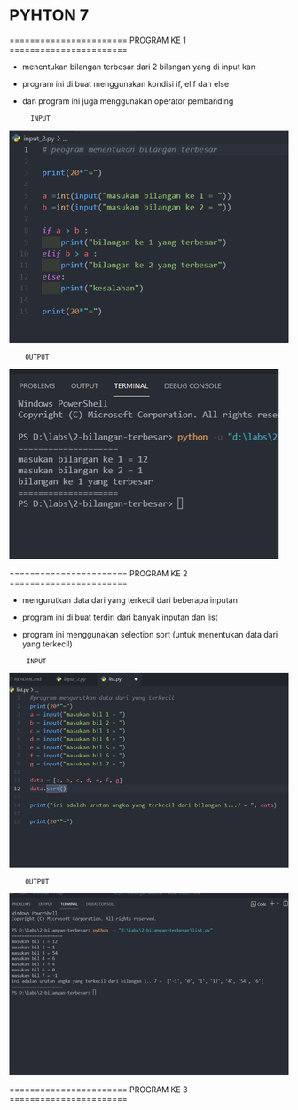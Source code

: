 # PYHTON 7
======================= PROGRAM KE 1 =======================
* menentukan bilangan terbesar dari 2 bilangan yang di input kan
* program ini di buat menggunakan kondisi if, elif dan else
* dan program ini juga menggunakan operator pembanding

        INPUT
![gambar 1](gambar/input_2.PNG)

        OUTPUT

![gambar 2](gambar/input_2.1.PNG)

======================= PROGRAM KE 2 =======================

* mengurutkan data dari yang terkecil dari beberapa inputan
* program ini di buat terdiri dari banyak inputan dan list
* program ini menggunakan selection sort (untuk menentukan data dari yang terkecil)

       INPUT

![gambar 3](gambar/list_1.PNG)

        OUTPUT

![gambar 4](gambar/list_2.PNG)

======================= PROGRAM KE 3 =======================

